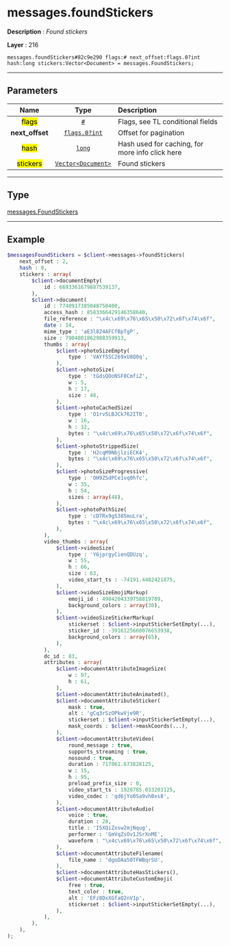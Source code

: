 # messages.foundStickers

**Description** : *Found stickers*

**Layer** : 216

```tl
messages.foundStickers#82c9e290 flags:# next_offset:flags.0?int hash:long stickers:Vector<Document> = messages.FoundStickers;
```

---

## Parameters

| Name | Type | Description |
| :---: | :---: | :--- |
| <mark>flags</mark> | [`#`](type/#) | Flags, see TL conditional fields |
| **next_offset** | [`flags.0?int`](type/int) | Offset for pagination |
| <mark>hash</mark> | [`long`](type/long) | Hash used for caching, for more info click here |
| <mark>stickers</mark> | [`Vector<Document>`](type/Document) | Found stickers |

---

## Type

[messages.FoundStickers](type/messages.FoundStickers)

---

## Example

```php
$messagesFoundStickers = $client->messages->foundStickers(
	next_offset : 2,
	hash : 0,
	stickers : array(
		$client->documentEmpty(
			id : 6693361679887539137,
		),
		$client->document(
			id : 7740917385048750400,
			access_hash : 8583366429146358640,
			file_reference : "\x4c\x69\x76\x65\x50\x72\x6f\x74\x6f",
			date : 14,
			mime_type : 'aE3l824AFCfBpTgP',
			size : 7904801862988359913,
			thumbs : array(
				$client->photoSizeEmpty(
					type : 'VAYf5SC269xU8Q0q',
				),
				$client->photoSize(
					type : 'tGdsQOoNSF0CmfiZ',
					w : 5,
					h : 17,
					size : 48,
				),
				$client->photoCachedSize(
					type : 'O1rv5LBJCk762IT0',
					w : 16,
					h : 32,
					bytes : "\x4c\x69\x76\x65\x50\x72\x6f\x74\x6f",
				),
				$client->photoStrippedSize(
					type : 'H2cqM9NbjlziECK4',
					bytes : "\x4c\x69\x76\x65\x50\x72\x6f\x74\x6f",
				),
				$client->photoSizeProgressive(
					type : 'OH9ZSdPCe1vq0hfc',
					w : 35,
					h : 54,
					sizes : array(48),
				),
				$client->photoPathSize(
					type : 'cD7Rx9gS385muLra',
					bytes : "\x4c\x69\x76\x65\x50\x72\x6f\x74\x6f",
				),
			),
			video_thumbs : array(
				$client->videoSize(
					type : 'Y6jprgyCienQDUzq',
					w : 55,
					h : 66,
					size : 63,
					video_start_ts : -74191.4482421875,
				),
				$client->videoSizeEmojiMarkup(
					emoji_id : 4984204339758819789,
					background_colors : array(30),
				),
				$client->videoSizeStickerMarkup(
					stickerset : $client->inputStickerSetEmpty(...),
					sticker_id : -3916125660076653938,
					background_colors : array(65),
				),
			),
			dc_id : 83,
			attributes : array(
				$client->documentAttributeImageSize(
					w : 97,
					h : 61,
				),
				$client->documentAttributeAnimated(),
				$client->documentAttributeSticker(
					mask : true,
					alt : 'gCq3rSzOPkwVje9R',
					stickerset : $client->inputStickerSetEmpty(...),
					mask_coords : $client->maskCoords(...),
				),
				$client->documentAttributeVideo(
					round_message : true,
					supports_streaming : true,
					nosound : true,
					duration : 717061.673828125,
					w : 15,
					h : 95,
					preload_prefix_size : 0,
					video_start_ts : 1928785.033203125,
					video_codec : 'qd6jYo0Sa9vhBxs8',
				),
				$client->documentAttributeAudio(
					voice : true,
					duration : 28,
					title : 'I5XQiZxsw2mjNqug',
					performer : 'GmVqZsOv1JSrXnME',
					waveform : "\x4c\x69\x76\x65\x50\x72\x6f\x74\x6f",
				),
				$client->documentAttributeFilename(
					file_name : 'dgoDAa50TFWBqrSU',
				),
				$client->documentAttributeHasStickers(),
				$client->documentAttributeCustomEmoji(
					free : true,
					text_color : true,
					alt : 'EFz8DxXGfaQ2nV1p',
					stickerset : $client->inputStickerSetEmpty(...),
				),
			),
		),
	),
);
```